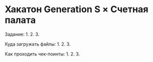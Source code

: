 # Хакатон Generation S × Счетная палата

Задание: 
1. 
2. 
3. 

Куда загружать файлы:
1.
2.
3.

Как проходить чек-поинты:
1.
2.
3.
